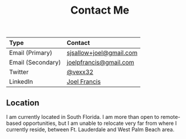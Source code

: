 ﻿---
layout: post
title: Contact Me
permalink: /contact/
---

| Type              | Contact                                                            |
| :---------------- | :----------------------------------------------------------------- |
| Email (Primary)   | sjsallow+joel@gmail.com                                            |
| Email (Secondary) | joelpfrancis@gmail.com                                             |
| Twitter           | [@vexx32](https://twitter.com/vexx32)                              |
| LinkedIn          | [Joel Francis](https://www.linkedin.com/in/joel-francis-356539128) |

## Location

I am currently located in South Florida. I am more than open to remote-based opportunities, but I am unable to relocate very far from where I currently reside, between Ft. Lauderdale and West Palm Beach area.
